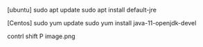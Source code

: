 [ubuntu]
sudo apt update
sudo apt install default-jre

[Centos]
sudo yum update
sudo yum install java-11-openjdk-devel

contrl shift P
image.png
